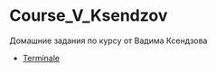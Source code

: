 # Course_V_Ksendzov
Домашние задания по курсу от Вадима Ксендзова

* [Terminale](https://yuliakondratsiuk.github.io/Course_V_Ksendzov/hw_terminale_1)
